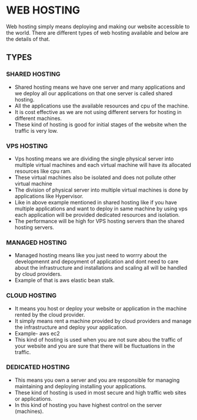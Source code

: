 # WEB HOSTING

Web hosting simply means deploying and making our website accessible to the world. There are different types of web hosting available and below are the details of that.

## TYPES

### SHARED HOSTING 
- Shared hosting means  we have one server and many applications and  we deploy all our applications  on that one server is called shared hosting.
- All the applications use the available resources and cpu of the machine.
- It is cost effective as we are not using different servers for hosting in different machines.
- These kind of hosting is good for initial stages of the website when the traffic is  very low.

### VPS HOSTING
- Vps hosting  means we are dividing the single physical server into multiple virtual machines and each virtual machine will have its allocated resources like cpu ram.
- These virtual machines also be isolated and does not pollute other virtual machine
- The division of physical server into multiple virtual machines is done by applications like Hypervisor.
- Like in above example mentioned in shared hosting like if you have multiple applications and want to deploy in same machine by using vps each application will be provided dedicated resources and isolation.
- The performance will be high for VPS hosting servers than the shared hosting  servers.

### MANAGED HOSTING
- Managed hosting means like you just need to worrry about the developmennt and depoyment of application and dont need to care about the infrastructure and installations and scaling all will be handled by cloud providers.
- Example of that is aws elastic bean stalk.

### CLOUD HOSTING
- It means you host or deploy your website or application in the machine rented by the cloud provider.
- It simply means rent a machine  provided by cloud providers and manage the infrastructure and deploy your application.
- Example- aws ec2
-  This kind of hosting is used when you are not sure abou the traffic of your website and you are sure that there will be fluctuations in the traffic.

### DEDICATED HOSTING
- This means you own a server and you are responsible for managing maintaining  and deploying installing your applications.
- These kind of hosting is used in most secure and high traffic web sites or applications.
- In this kind of hosting you have highest control on the server (machines).